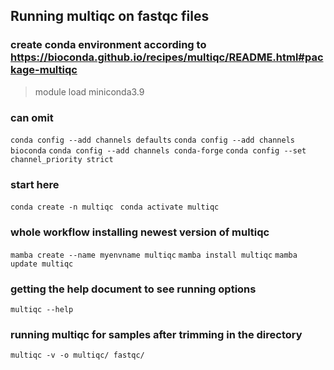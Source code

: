 ## Running multiqc on fastqc files

### create conda environment according to https://bioconda.github.io/recipes/multiqc/README.html#package-multiqc

> module load miniconda3.9

### can omit
`conda config --add channels defaults`
`conda config --add channels bioconda`
`conda config --add channels conda-forge`
`conda config --set channel_priority strict`

### start here
`conda create -n multiqc `
`conda activate multiqc`

### whole workflow installing newest version of multiqc
`mamba create --name myenvname multiqc`
`mamba install multiqc`
`mamba update multiqc`

### getting the help document to see running options
`multiqc --help`

### running multiqc for samples after trimming in the directory
`multiqc -v -o multiqc/ fastqc/` 